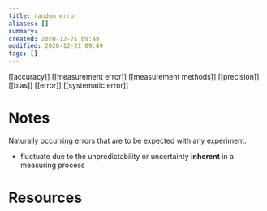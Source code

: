 ```yaml
---
title: random error
aliases: []
summary: 
created: 2020-12-21 09:49
modified: 2020-12-21 09:49
tags: []
---
```


[[accuracy]]
[[measurement error]]
[[measurement methods]]
[[precision]]
[[bias]]
[[error]]
[[systematic error]]

# Notes
Naturally occurring errors that are to be expected with any experiment.

- fluctuate due to the unpredictability or uncertainty **inherent** in a measuring process

# Resources